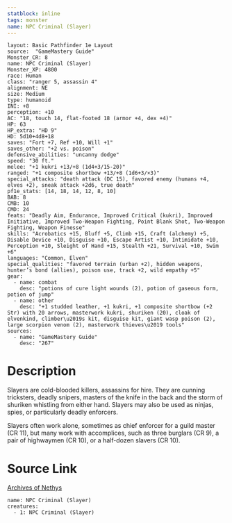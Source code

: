 ```yaml
---
statblock: inline
tags: monster
name: NPC Criminal (Slayer)
---
```

```statblock
layout: Basic Pathfinder 1e Layout
source:  "GameMastery Guide"
Monster_CR: 8
name: NPC Criminal (Slayer)
Monster_XP: 4800
race: Human
class: "ranger 5, assassin 4"
alignment: NE
size: Medium
type: humanoid
INI: +8
perception: +10
AC: "18, touch 14, flat-footed 18 (armor +4, dex +4)"
HP: 63
HP_extra: "HD 9"
HD: 5d10+4d8+18
saves: "Fort +7, Ref +10, Will +1"
saves_other: "+2 vs. poison"
defensive_abilities: "uncanny dodge"
speed: "30 ft."
melee: "+1 kukri +13/+8 (1d4+3/15-20)"
ranged: "+1 composite shortbow +13/+8 (1d6+3/×3)"
special_attacks: "death attack (DC 15), favored enemy (humans +4, elves +2), sneak attack +2d6, true death"
pf1e_stats: [14, 18, 14, 12, 8, 10]
BAB: 8
CMB: 10
CMD: 24
feats: "Deadly Aim, Endurance, Improved Critical (kukri), Improved Initiative, Improved Two-Weapon Fighting, Point Blank Shot, Two-Weapon Fighting, Weapon Finesse"
skills: "Acrobatics +15, Bluff +5, Climb +15, Craft (alchemy) +5, Disable Device +10, Disguise +10, Escape Artist +10, Intimidate +10, Perception +10, Sleight of Hand +15, Stealth +21, Survival +10, Swim +6"
languages: "Common, Elven"
special_qualities: "favored terrain (urban +2), hidden weapons, hunter’s bond (allies), poison use, track +2, wild empathy +5"
gear:
  - name: combat
    desc: "potions of cure light wounds (2), potion of gaseous form, potion of jump"
  - name: other
    desc: "+1 studded leather, +1 kukri, +1 composite shortbow (+2 Str) with 20 arrows, masterwork kukri, shuriken (20), cloak of elvenkind, climber\u2019s kit, disguise kit, giant wasp poison (2), large scorpion venom (2), masterwork thieves\u2019 tools"
sources:
  - name: "GameMastery Guide"
    desc: "267"
```
# Description
Slayers are cold-blooded killers, assassins for hire. They are cunning tricksters, deadly snipers, masters of the knife in the back and the storm of shuriken whistling from either hand. Slayers may also be used as ninjas, spies, or particularly deadly enforcers.

Slayers often work alone, sometimes as chief enforcer for a guild master (CR 11), but many work with accomplices, such as three burglars (CR 9), a pair of highwaymen (CR 10), or a half-dozen slavers (CR 10).
# Source Link
[Archives of Nethys](https://aonprd.com/NPCDisplay.aspx?ItemName=Criminal%20(Slayer))
```encounter-table
name: NPC Criminal (Slayer)
creatures:
  - 1: NPC Criminal (Slayer)
```
